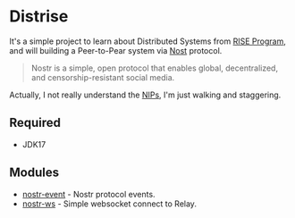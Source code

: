 # Distrise
It's a simple project to learn about Distributed Systems from [RISE Program](https://rise.alphacamp.co/), and will 
building a Peer-to-Pear system via [Nost](https://nostr.com/) protocol.

> Nostr is a simple, open protocol that enables global, decentralized, and censorship-resistant social media.

Actually, I not really understand the [NIPs](https://nostr.com/the-protocol/nips), I'm just walking and staggering.

## Required
* JDK17

## Modules
* [nostr-event](./nostr-event/) - Nostr protocol events.
* [nostr-ws](./nostr-ws) - Simple websocket connect to Relay.